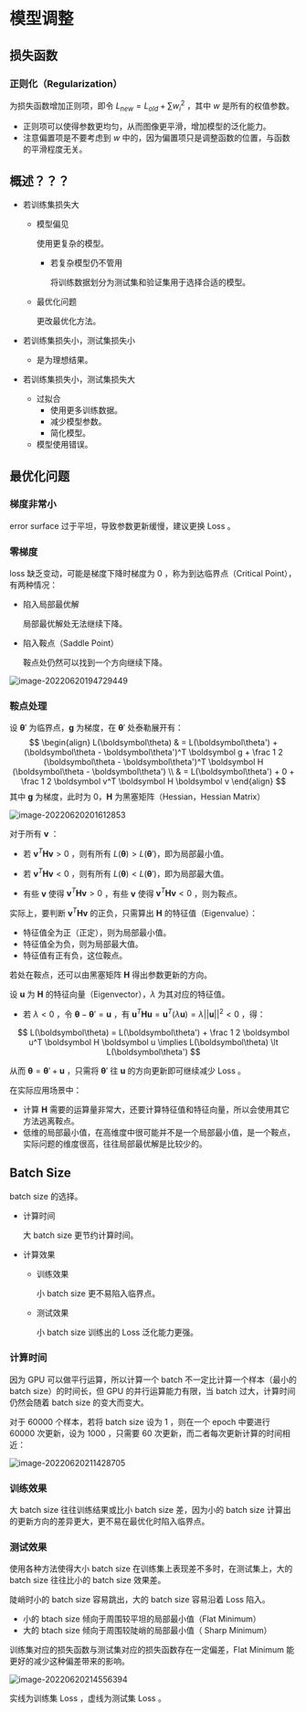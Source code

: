 # 模型调整

## 损失函数

### 正则化（Regularization）

为损失函数增加正则项，即令 $L_{new} = L_{old} + \sum w^2_i$ ，其中 $w$ 是所有的权值参数。

- 正则项可以使得参数更均匀，从而图像更平滑，增加模型的泛化能力。
- 注意偏置项是不要考虑到 $w$ 中的，因为偏置项只是调整函数的位置，与函数的平滑程度无关。

## 概述？？？

- 若训练集损失大

	- 模型偏见

		使用更复杂的模型。

		- 若复杂模型仍不管用

			将训练数据划分为测试集和验证集用于选择合适的模型。

	- 最优化问题

		更改最优化方法。

- 若训练集损失小，测试集损失小

	- 是为理想结果。

- 若训练集损失小，测试集损失大

	- 过拟合
		- 使用更多训练数据。
		- 减少模型参数。
		- 简化模型。
	- 模型使用错误。

## 最优化问题

### 梯度非常小

error surface 过于平坦，导致参数更新缓慢，建议更换 Loss 。

### 零梯度

loss 缺乏变动，可能是梯度下降时梯度为 $0$ ，称为到达临界点（Critical Point），有两种情况：

- 陷入局部最优解

	局部最优解处无法继续下降。

- 陷入鞍点（Saddle Point）

	鞍点处仍然可以找到一个方向继续下降。

![image-20220620194729449](images/模型调整/image-20220620194729449.png)

### 鞍点处理

设 $\boldsymbol\theta'$ 为临界点，$\boldsymbol g$ 为梯度，在 $\boldsymbol\theta'$ 处泰勒展开有：
$$
\begin{align}
L(\boldsymbol\theta) & = L(\boldsymbol\theta') +
(\boldsymbol\theta - \boldsymbol\theta')^T \boldsymbol g +
\frac 1 2 (\boldsymbol\theta - \boldsymbol\theta')^T \boldsymbol H (\boldsymbol\theta - \boldsymbol\theta') \\
& = L(\boldsymbol\theta') + 0 + \frac 1 2 \boldsymbol v^T \boldsymbol H \boldsymbol v
\end{align}
$$
其中 $\boldsymbol g$ 为梯度，此时为 $0$，$\boldsymbol H$ 为黑塞矩阵（Hessian，Hessian Matrix）

![image-20220620201612853](images/模型调整/image-20220620201612853.png)

对于所有 $\boldsymbol v$ ：

- 若 $\boldsymbol v^T \boldsymbol H \boldsymbol v \gt 0$ ，则有所有 $L(\boldsymbol \theta) \gt L(\boldsymbol \theta')$，即为局部最小值。
- 若 $\boldsymbol v^T \boldsymbol H \boldsymbol v \lt 0$ ，则有所有 $L(\boldsymbol \theta) \lt L(\boldsymbol \theta')$，即为局部最大值。

- 有些 $\boldsymbol v$ 使得 $\boldsymbol v^T \boldsymbol H \boldsymbol v \gt 0$ ，有些 $\boldsymbol v$ 使得 $\boldsymbol v^T \boldsymbol H \boldsymbol v \lt 0$ ，则为鞍点。

实际上，要判断 $\boldsymbol v^T \boldsymbol H \boldsymbol v$ 的正负，只需算出 $\boldsymbol H$ 的特征值（Eigenvalue）：

- 特征值全为正（正定），则为局部最小值。
- 特征值全为负，则为局部最大值。
- 特征值有正有负，这位鞍点。

若处在鞍点，还可以由黑塞矩阵 $\boldsymbol H$ 得出参数更新的方向。

设 $\boldsymbol u$ 为 $\boldsymbol H$ 的特征向量（Eigenvector），$\lambda$ 为其对应的特征值。

- 若 $\lambda \lt 0$ ，令 $\boldsymbol\theta - \boldsymbol\theta' = \boldsymbol u$ ，有 $\boldsymbol u^T \boldsymbol H \boldsymbol u = \boldsymbol u^T (\lambda \boldsymbol u) = \lambda ||\boldsymbol u||^2 \lt 0$ ，得：

$$
L(\boldsymbol\theta) = L(\boldsymbol\theta') + \frac 1 2 \boldsymbol u^T \boldsymbol H \boldsymbol u \implies
L(\boldsymbol\theta) \lt L(\boldsymbol\theta')
$$

从而 $\boldsymbol \theta = \boldsymbol \theta' + \boldsymbol u$ ，只需将 $\boldsymbol \theta'$ 往 $\boldsymbol u$ 的方向更新即可继续减少 Loss 。

在实际应用场景中：

- 计算 $\boldsymbol H$ 需要的运算量非常大，还要计算特征值和特征向量，所以会使用其它方法逃离鞍点。
- 低维的局部最小值，在高维度中很可能并不是一个局部最小值，是一个鞍点，实际问题的维度很高，往往局部最优解是比较少的。

## Batch Size

batch size 的选择。

- 计算时间

	大 batch size 更节约计算时间。

- 计算效果

	- 训练效果

		小 batch size 更不易陷入临界点。

	- 测试效果

		小 batch size 训练出的 Loss 泛化能力更强。

### 计算时间

因为 GPU 可以做平行运算，所以计算一个 batch 不一定比计算一个样本（最小的 batch size）的时间长，但 GPU 的并行运算能力有限，当 batch 过大，计算时间仍然会随着 batch size 的变大而变大。

对于 60000 个样本，若将 batch size 设为 1 ，则在一个 epoch 中要进行 60000 次更新，设为 1000 ，只需要 60 次更新，而二者每次更新计算的时间相近：

![image-20220620211428705](images/模型调整/image-20220620211428705.png)

### 训练效果

大 batch size 往往训练结果或比小 batch size 差，因为小的 batch size 计算出的更新方向的差异更大，更不易在最优化时陷入临界点。

### 测试效果

使用各种方法使得大小 batch size 在训练集上表现差不多时，在测试集上，大的 batch size 往往比小的 batch size 效果差。

陡峭时小的 batch size 容易跳出，大的 batch size 容易沿着 Loss 陷入。

- 小的 btach size 倾向于周围较平坦的局部最小值（Flat Minimum）
- 大的 btach size 倾向于周围较陡峭的局部最小值（ Sharp Minimum）

训练集对应的损失函数与测试集对应的损失函数存在一定偏差，Flat Minimum 能更好的减少这种偏差带来的影响。

![image-20220620214556394](images/模型调整/image-20220620214556394.png)

实线为训练集 Loss ，虚线为测试集 Loss 。